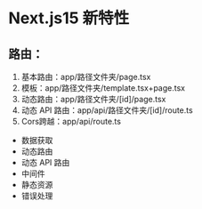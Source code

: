 # Next.js15 新特性

## 路由：
1. 基本路由：app/路径文件夹/page.tsx
2. 模板：app/路径文件夹/template.tsx+page.tsx
3. 动态路由：app/路径文件夹/[id]/page.tsx
4. 动态 API 路由：app/api/路径文件夹/[id]/route.ts
5. Cors跨越：app/api/route.ts


- 数据获取
- 动态路由
- 动态 API 路由
- 中间件
- 静态资源
- 错误处理
